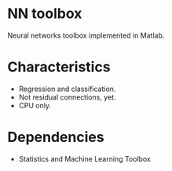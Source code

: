 # NN toolbox
Neural networks toolbox implemented in Matlab. 

# Characteristics
* Regression and classification. 
* Not residual connections, yet. 
* CPU only. 

# Dependencies
* Statistics and Machine Learning Toolbox

